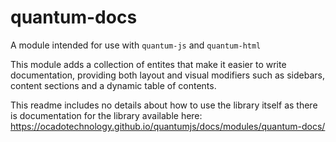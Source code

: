# quantum-docs

A module intended for use with `quantum-js` and `quantum-html`

This module adds a collection of entites that make it easier to write
documentation, providing both layout and visual modifiers such as sidebars,
content sections and a dynamic table of contents.

This readme includes no details about how to use the library itself as there is
documentation for the library available here:
https://ocadotechnology.github.io/quantumjs/docs/modules/quantum-docs/
